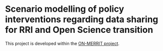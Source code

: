# Scenario modelling of policy interventions regarding data sharing for RRI and Open Science transition

This project is developed within the [ON-MERRIT project](https://on-merrit.eu).

